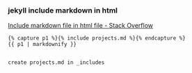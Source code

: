 ### jekyll include markdown in html


[Include markdown file in html file - Stack Overflow](https://stackoverflow.com/questions/48994088/include-markdown-file-in-html-file "Include markdown file in html file - Stack Overflow")


 

```
{% capture p1 %}{% include projects.md %}{% endcapture %}
{{ p1 | markdownify }}


create projects.md in _includes
```
